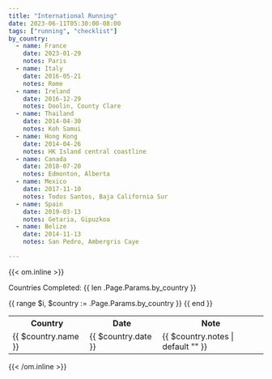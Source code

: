 ```yaml
---
title: "International Running"
date: 2023-06-11T05:30:00-08:00
tags: ["running", "checklist"]
by_country:
  - name: France
    date: 2023-01-29
    notes: Paris
  - name: Italy
    date: 2016-05-21
    notes: Rome
  - name: Ireland
    date: 2016-12-29
    notes: Doolin, County Clare
  - name: Thailand
    date: 2014-04-30
    notes: Koh Samui
  - name: Hong Kong
    date: 2014-04-26
    notes: HK Island central coastline
  - name: Canada
    date: 2018-07-20
    notes: Edmonton, Alberta
  - name: Mexico
    date: 2017-11-10
    notes: Todos Santos, Baja California Sur
  - name: Spain
    date: 2019-03-13
    notes: Getaria, Gipuzkoa
  - name: Belize
    date: 2014-11-13
    notes: San Pedro, Ambergris Caye

---
```


<!--more-->
{{< om.inline >}}

<p>Countries Completed: {{ len .Page.Params.by_country }}</p>

<table>
  <tr>
    <th>Country</th>
    <th>Date</th>
    <th>Note</th>
  </tr>
  {{ range $i, $country := .Page.Params.by_country }}
    <tr>
      <td>{{ $country.name }}</td>
      <td>{{ $country.date }}</td>
      <td>{{ $country.notes | default "" }}</td>
    </tr>
  {{ end }}

</table>
{{< /om.inline >}}

